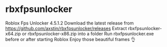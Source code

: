 # rbxfpsunlocker
Roblox Fps Unlocker 4.5.1.2
Download the latest release from https://github.com/axstin/rbxfpsunlocker/releases
Extract rbxfpsunlocker-x64.zip or rbxfpsunlocker-x86.zip into a folder
Run rbxfpsunlocker.exe before or after starting Roblox
Enjoy those beautiful frames 👌
